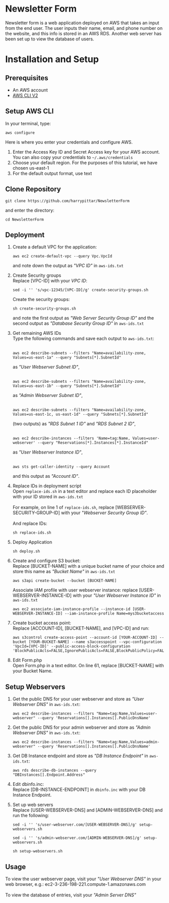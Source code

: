 # Newsletter Form
Newsletter form is a web application deployed on AWS that takes an input from the end user. The user inputs their name, email, and phone number on the website, and this info is stored in an AWS RDS. Another web server has been set up to view the database of users.

# Installation and Setup
## Prerequisites
* An AWS account
* [AWS CLI V2](https://docs.aws.amazon.com/cli/latest/userguide/install-cliv2.html)

## Setup AWS CLI
In your terminal, type:
```
aws configure
```
Here is where you enter your credentials and configure AWS. 
1. Enter the Access Key ID and Secret Access key for your AWS account. You can also copy your credentials to `~/.aws/credentials`
2. Choose your default region. For the purposes of this tutorial, we have chosen us-east-1
3. For the default output format, use text

## Clone Repository
```
git clone https://github.com/harrypittar/NewsletterForm
```
and enter the directory:
```
cd NewsletterForm
```  

## Deployment
1. Create a default VPC for the application:
    ``` 
    aws ec2 create-default-vpc --query Vpc.VpcId
     ```

    and note down the output as *"VPC ID"* in `aws-ids.txt`

2. Create Security groups  
    Replace [VPC-ID] with your *VPC ID*:
    ```
    sed -i '' 's/vpc-12345/[VPC-ID]/g' create-security-groups.sh
    ```
    Create the security groups:
    ```
    sh create-security-groups.sh
    ```
    and note the first output as *"Web Server Security Group ID"* and the second output as *"Database Security Group ID"* in `aws-ids.txt`

3. Get remaining AWS IDs  
    Type the following commands and save each output to `aws-ids.txt`:
    <br><br>
    ```
    aws ec2 describe-subnets --filters "Name=availability-zone, Values=us-east-1a" --query "Subnets[*].SubnetId"
    ```
    as *"User Webserver Subnet ID"*,<br><br>

    ```
    aws ec2 describe-subnets --filters "Name=availability-zone, Values=us-east-1b" --query "Subnets[*].SubnetId"
    ```
    as *"Admin Webserver Subnet ID"*,<br><br>

    ```
    aws ec2 describe-subnets --filters "Name=availability-zone, Values=us-east-1c, us-east-1d" --query "Subnets[*].SubnetId"
    ```
    (two outputs) as *"RDS Subnet 1 ID"* and *"RDS Subnet 2 ID"*,<br><br>
    ```
    aws ec2 describe-instances --filters 'Name=tag:Name, Values=user-webserver' --query "Reservations[*].Instances[*].InstanceId"
    ```
    as *"User Webserver Instance ID"*,<br><br>
    ```
    aws sts get-caller-identity --query Account 
    ```
    and this output as *"Account ID"*.


4. Replace IDs in deployment script  
    Open `replace-ids.sh` in a text editor and replace each ID placeholder with your ID stored in `aws-ids.txt`<br><br>
    For example, on line 1 of `replace-ids.sh`, replace [WEBSERVER-SECURITY-GROUP-ID] with your *"Webserver Security Group ID"*.   
    <br>
    And replace IDs:
    ```
    sh replace-ids.sh
    ```
5. Deploy Application
    ```
    sh deploy.sh
    ```
6. Create and configure S3 bucket:  
    Replace [BUCKET-NAME] with a unique bucket name of your choice and store this name as *"Bucket Name"* in `aws-ids.txt`
    ```
    aws s3api create-bucket --bucket [BUCKET-NAME]
    ```
    
    Associate IAM profile with user webserver instance: replace [USER-WEBSERVER-INSTANCE-ID] with your *"User Webserver Instance ID"* in `aws-ids.txt`
    ```
    aws ec2 associate-iam-instance-profile --instance-id [USER-WEBSERVER-INSTANCE-ID] --iam-instance-profile Name=mys3bucketaccess
    ```
7. Create bucket access point:  
    Replace [ACCOUNT-ID], [BUCKET-NAME], and [VPC-ID] and run:
    ```
    aws s3control create-access-point --account-id [YOUR-ACCOUNT-ID] --bucket [YOUR-BUCKET-NAME] --name s3accesspoint --vpc-configuration 'VpcId=[VPC-ID]' --public-access-block-configuration 'BlockPublicAcls=FALSE,IgnorePublicAcls=FALSE,BlockPublicPolicy=FALSE,RestrictPublicBuckets=FALSE'
    ```
8. Edit Form.php  
    Open Form.php in a text editor. On line 61, replace [BUCKET-NAME] with your Bucket Name. 


## Setup Webservers
1. Get the public DNS for your user webserver and store as *"User Webserver DNS"* in `aws-ids.txt`:
    ```
    aws ec2 describe-instances --filters "Name=tag:Name,Values=user-webserver" --query 'Reservations[].Instances[].PublicDnsName'
    ```
2. Get the public DNS for your admin webserver and store as *"Admin Webserver DNS"* in `aws-ids.txt`:  
    ```
    aws ec2 describe-instances --filters "Name=tag:Name,Values=admin-webserver" --query 'Reservations[].Instances[].PublicDnsName'
    ```
3. Get DB Instance endpoint and store as *"DB Instance Endpoint"* in `aws-ids.txt`:  

    ```
    aws rds describe-db-instances --query "DBInstances[].Endpoint.Address"
    ```
4. Edit dbinfo.inc:  
    Replace [DB-INSTANCE-ENDPOINT] in `dbinfo.inc` with your DB Instance Endpoint.
5. Set up web servers  
    Replace [USER-WEBSERVER-DNS] and [ADMIN-WEBSERVER-DNS] and run the following:
    ```
    sed -i '' 's/user-webserver.com/[USER-WEBSERVER-DNS]/g' setup-webservers.sh
    ```
    ```
    sed -i '' 's/admin-webserver.com/[ADMIN-WEBSERVER-DNS]/g' setup-webservers.sh
    ```
    ```
    sh setup-webservers.sh
    ```

## Usage
To view the user webserver page, visit your *"User Webserver DNS"* in your web browser, e.g.: ec2-3-236-198-221.compute-1.amazonaws.com <br><br>
To view the database of entries, visit your *"Admin Server DNS"*